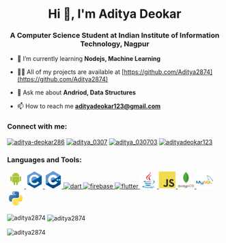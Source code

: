 <h1 align="center">Hi 👋, I'm Aditya Deokar</h1>
<h3 align="center">A Computer Science Student at Indian Institute of Information Technology, Nagpur</h3>

- 🌱 I’m currently learning **Nodejs, Machine Learning**

- 👨‍💻 All of my projects are available at [https://github.com/Aditya2874](https://github.com/Aditya2874)

- 💬 Ask me about **Andriod, Data Structures**

- 📫 How to reach me **adityadeokar123@gmail.com**

<h3 align="left">Connect with me:</h3>
<p align="left">
<a href="https://linkedin.com/in/aditya-deokar286" target="blank"><img align="center" src="https://raw.githubusercontent.com/rahuldkjain/github-profile-readme-generator/master/src/images/icons/Social/linked-in-alt.svg" alt="aditya-deokar286" height="30" width="40" /></a>
<a href="https://www.codechef.com/users/aditya_0307" target="blank"><img align="center" src="https://cdn.jsdelivr.net/npm/simple-icons@3.1.0/icons/codechef.svg" alt="aditya_0307" height="30" width="40" /></a>
<a href="https://codeforces.com/profile/aditya_030703" target="blank"><img align="center" src="https://raw.githubusercontent.com/rahuldkjain/github-profile-readme-generator/master/src/images/icons/Social/codeforces.svg" alt="aditya_030703" height="30" width="40" /></a>
<a href="https://www.leetcode.com/adityadeokar123" target="blank"><img align="center" src="https://raw.githubusercontent.com/rahuldkjain/github-profile-readme-generator/master/src/images/icons/Social/leet-code.svg" alt="adityadeokar123" height="30" width="40" /></a>
</p>

<h3 align="left">Languages and Tools:</h3>
<p align="left"> <a href="https://developer.android.com" target="_blank" rel="noreferrer"> <img src="https://raw.githubusercontent.com/devicons/devicon/master/icons/android/android-original-wordmark.svg" alt="android" width="40" height="40"/> </a> <a href="https://www.cprogramming.com/" target="_blank" rel="noreferrer"> <img src="https://raw.githubusercontent.com/devicons/devicon/master/icons/c/c-original.svg" alt="c" width="40" height="40"/> </a> <a href="https://www.w3schools.com/cpp/" target="_blank" rel="noreferrer"> <img src="https://raw.githubusercontent.com/devicons/devicon/master/icons/cplusplus/cplusplus-original.svg" alt="cplusplus" width="40" height="40"/> </a> <a href="https://dart.dev" target="_blank" rel="noreferrer"> <img src="https://www.vectorlogo.zone/logos/dartlang/dartlang-icon.svg" alt="dart" width="40" height="40"/> </a> <a href="https://firebase.google.com/" target="_blank" rel="noreferrer"> <img src="https://www.vectorlogo.zone/logos/firebase/firebase-icon.svg" alt="firebase" width="40" height="40"/> </a> <a href="https://flutter.dev" target="_blank" rel="noreferrer"> <img src="https://www.vectorlogo.zone/logos/flutterio/flutterio-icon.svg" alt="flutter" width="40" height="40"/> </a> <a href="https://www.java.com" target="_blank" rel="noreferrer"> <img src="https://raw.githubusercontent.com/devicons/devicon/master/icons/java/java-original.svg" alt="java" width="40" height="40"/> </a> <a href="https://developer.mozilla.org/en-US/docs/Web/JavaScript" target="_blank" rel="noreferrer"> <img src="https://raw.githubusercontent.com/devicons/devicon/master/icons/javascript/javascript-original.svg" alt="javascript" width="40" height="40"/> </a> <a href="https://www.mongodb.com/" target="_blank" rel="noreferrer"> <img src="https://raw.githubusercontent.com/devicons/devicon/master/icons/mongodb/mongodb-original-wordmark.svg" alt="mongodb" width="40" height="40"/> </a> <a href="https://www.mysql.com/" target="_blank" rel="noreferrer"> <img src="https://raw.githubusercontent.com/devicons/devicon/master/icons/mysql/mysql-original-wordmark.svg" alt="mysql" width="40" height="40"/> </a> <a href="https://www.python.org" target="_blank" rel="noreferrer"> <img src="https://raw.githubusercontent.com/devicons/devicon/master/icons/python/python-original.svg" alt="python" width="40" height="40"/> </a> </p>

<p><img align="left" src="https://github-readme-stats.vercel.app/api/top-langs?username=aditya2874&show_icons=true&locale=en&layout=compact" alt="aditya2874" /></p>

<p>&nbsp;<img align="center" src="https://github-readme-stats.vercel.app/api?username=aditya2874&show_icons=true&locale=en" alt="aditya2874" /></p>

<p><img align="center" src="https://github-readme-streak-stats.herokuapp.com/?user=aditya2874&" alt="aditya2874" /></p>
